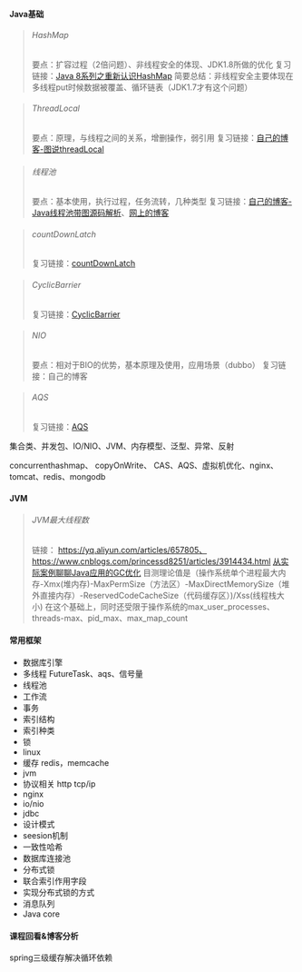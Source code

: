 #### Java基础
> ###### HashMap
>要点：扩容过程（2倍问题）、非线程安全的体现、JDK1.8所做的优化
复习链接：[Java 8系列之重新认识HashMap](https://tech.meituan.com/java-hashmap.html)
简要总结：非线程安全主要体现在多线程put时候数据被覆盖、循环链表（JDK1.7才有这个问题）

>###### ThreadLocal
>要点：原理，与线程之间的关系，增删操作，弱引用
>复习链接：[自己的博客-图说threadLocal](https://www.jianshu.com/p/2f3d734504c5)

> ###### 线程池
>要点：基本使用，执行过程，任务流转，几种类型
>复习链接：[自己的博客-Java线程池带图源码解析](https://www.jianshu.com/p/b6c076fb6947)、[网上的博客](http://www.cnblogs.com/dolphin0520/p/3932921.html)

>###### countDownLatch
>复习链接：[countDownLatch](https://www.jianshu.com/p/7c7a5df5bda6?ref=myread)

>###### CyclicBarrier
>复习链接：[CyclicBarrier](http://www.cnblogs.com/200911/p/6060195.html)

> ###### NIO
>要点：相对于BIO的优势，基本原理及使用，应用场景（dubbo）
复习链接：自己的博客

>###### AQS
>复习链接：[AQS](https://mp.weixin.qq.com/s/-swOI_4_cxP5BBSD9wd0lA)




集合类、并发包、IO/NIO、JVM、内存模型、泛型、异常、反射


concurrenthashmap、
copyOnWrite、
CAS、AQS、虚拟机优化、nginx、tomcat、redis、mongodb

#### JVM
> ###### JVM最大线程数
> 链接：
https://yq.aliyun.com/articles/657805、https://www.cnblogs.com/princessd8251/articles/3914434.html
 [从实际案例聊聊Java应用的GC优化](https://tech.meituan.com/2017/12/29/jvm-optimize.html)
>目测理论值是（操作系统单个进程最大内存-Xmx(堆内存)-MaxPermSize（方法区）-MaxDirectMemorySize（堆外直接内存）-ReservedCodeCacheSize（代码缓存区）)/Xss(线程栈大小) 
在这个基础上，同时还受限于操作系统的max_user_processes、threads-max、pid_max、max_map_count



#### 常用框架
- 数据库引擎
- 多线程 FutureTask、aqs、信号量
- 线程池
- 工作流
- 事务
- 索引结构
- 索引种类
- 锁
- linux
- 缓存 redis，memcache
- jvm
- 协议相关 http tcp/ip
- nginx
- io/nio
- jdbc
- 设计模式
- seesion机制
- 一致性哈希
- 数据库连接池
- 分布式锁
- 联合索引作用字段
- 实现分布式锁的方式
- 消息队列
- Java core

#### 课程回看&博客分析
spring三级缓存解决循环依赖

